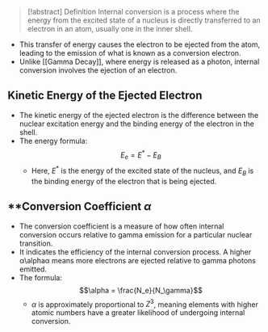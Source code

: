 > [!abstract] Definition
> Internal conversion is a process where the energy from the excited state of a nucleus is directly transferred to an electron in an atom, usually one in the inner shell. 

- This transfer of energy causes the electron to be ejected from the atom, leading to the emission of what is known as a conversion electron.
- Unlike [[Gamma Decay]], where energy is released as a photon, internal conversion involves the ejection of an electron.
## Kinetic Energy of the Ejected Electron
- The kinetic energy of the ejected electron is the difference between the nuclear excitation energy and the binding energy of the electron in the shell.
- The energy formula: $$E_{e}=E^{*}-E_{B}$$
	- Here, $E^{*}$ is the energy of the excited state of the nucleus, and $E_{B}$​ is the binding energy of the electron that is being ejected.
## **Conversion Coefficient $\alpha$
- The conversion coefficient is a measure of how often internal conversion occurs relative to gamma emission for a particular nuclear transition.
- It indicates the efficiency of the internal conversion process. A higher α\alphaα means more electrons are ejected relative to gamma photons emitted.
- The formula: $$\alpha = \frac{N_e}{N_\gamma}$$
	- $\alpha$ is approximately proportional to $Z^{3}$, meaning elements with higher atomic numbers have a greater likelihood of undergoing internal conversion.